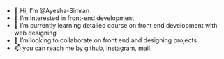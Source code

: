 - 👋 Hi, I’m @Ayesha-Simran
- 👀 I’m interested in front-end development
- 🌱 I’m currently learning detailed course on front end development with web designing
- 💞️ I’m looking to collaborate on front end and designing projects
- 📫 you can reach me by github, instagram, mail.

<!---
Ayesha-Simran/Ayesha-Simran is a ✨ special ✨ repository because its `README.md` (this file) appears on your GitHub profile.
You can click the Preview link to take a look at your changes.
--->
